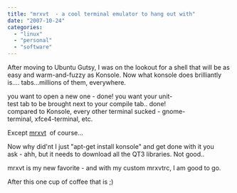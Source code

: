 ```yaml
---
title: "mrxvt  - a cool terminal emulator to hang out with"
date: "2007-10-24"
categories: 
  - "linux"
  - "personal"
  - "software"
---
```


After moving to Ubuntu Gutsy, I was on the lookout for a shell that will be as easy and warm-and-fuzzy as Konsole. Now what konsole does brilliantly is.... tabs...millions of them, everywhere.

you want to open a new one - done! you want your unit-test tab to be brought next to your compile tab.. done! compared to Konsole, every other terminal sucked - gnome-terminal, xfce4-terminal, etc.

Except [mrxvt](http://materm.sourceforge.net/)  of course...

Now why did'nt I just "apt-get install konsole" and get done with it you   
ask - ahh, but it needs to download all the QT3 libraries. Not good..

mrxvt is my new favorite - and with my custom mrxvtrc, I am good to go.

After this one cup of coffee that is ;)
